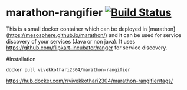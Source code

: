 # marathon-rangifier  [![Build Status](https://travis-ci.org/vivekkothari/marathon-rangifier.svg?branch=master)](https://travis-ci.org/vivekkothari/marathon-rangifier)
This is a small docker container which can be deployed in [marathon] (https://mesosphere.github.io/marathon/) and it can be used for service discovery of your services (Java or non java). It uses https://github.com/flipkart-incubator/ranger for service discovery.

#Installation
```
docker pull vivekkothari2304/marathon-rangifier
```
https://hub.docker.com/r/vivekkothari2304/marathon-rangifier/tags/
